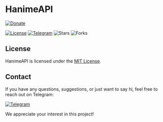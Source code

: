 


# HanimeAPI
[![Donate](https://img.shields.io/badge/Donate-Buy%20Me%20a%20Coffee-orange.svg)](https://www.buymeacoffee.com/immodded)

[![License](https://img.shields.io/badge/License-MIT-blue.svg)](https://github.com/hanimebeast/hanimeapi/blob/main/LICENSE)
[![Telegram](https://img.shields.io/badge/Contact-%40immodded-blue.svg)](https://t.me/immodded)
![Stars](https://img.shields.io/github/stars/hanimebeast/hanimeapi?style=social)
![Forks](https://img.shields.io/github/forks/hanimebeast/hanimeapi?style=social)




## License

HanimeAPI is licensed under the [MIT License](LICENSE).

## Contact

If you have any questions, suggestions, or just want to say hi, feel free to reach out on Telegram:

[![Telegram](https://img.shields.io/badge/Contact-%40immodded-blue.svg)](https://t.me/immodded)

We appreciate your interest in this project!
